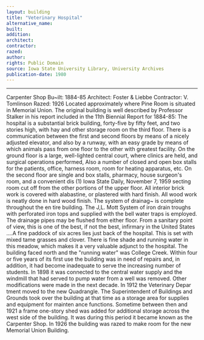 ```yaml
---
layout: building
title: "Veterinary Hospital"
alternative_name: 
built: 
addition:
architect: 
contractor: 
razed: 
author:
rights: Public Domain
source: Iowa State University Library, University Archives
publication-date: 1980 
---
```

---

Carpenter Shop 
Bu~ilt: 1884-85 Architect: Foster & Liebbe Contractor: V. Tomlinson Razed: 1926 
Located approximately where Pine Room is situated in Memorial Union. 
The original building is well described by Professor Stalker in his report included in the 11th Biennial Report for 1884-85: 
The hospital is a substantial brick building, forty-five by fifty feet, and two stories high, with hay and other storage room on the third floor. There is a communication between the first and second floors by means of a nicely adjusted elevator, and also by a runway, with an easy grade by means of which animals pass from one floor to the other with greatest facility. On the ground floor is a large, well-lighted central court, where clinics are held, and surgical operations performed, Also a number of closed and open box stalls for the patients, office, harness room, room for heating apparatus, etc. On the second floor are single and box stalls, pharmacy, house surgeon's room, and a convenient dis 
(1) Iowa State Daily, November 7, 1959 
secting room cut off from the other portions of the upper floor. All interior brick work is covered with alabastine, or plastered with hard finish. All wood work is neatly done in hard wood finish. The system of drainag~ is complete throughout the en tire building. The J,L. Mott System of iron drain troughs with perforated iron tops and supplied with the bell water traps is employed. The drainage pipes may be flushed from either floor. From a sanitary point of view, this is one of the best, if not the best, infirmary in the United States ....A fine paddock of six acres lies just back of the hospital. This is set with mixed tame grasses and clover. There is fine shade and running water in this meadow, which makes it a very valuable adjunct to the hospital. 
The building faced north and the "running water" was College Creek. 
Within four or five years of its first use the building was in need of repairs and, in addition, it had become inadequate to serve the increasing number of students. In 1898 it was connected to the central water supply and the windmill that had served to pump water from a well was removed. Other modifications were made in the next decade. In 1912 the Veterinary Depar tment moved to the new Quadrangle. 
The Superintendent of Buildings and Grounds took over the building at that time as a storage area for supplies and equipment for mainten ance functions. Sometime between then and 1921 a frame one-story shed was added for additional storage across the west side of the building. It was during this period it became known as the Carpenter Shop. 
In 1926 the building was razed to make room for the new Memorial Union Building.